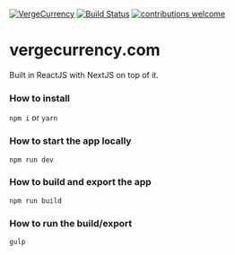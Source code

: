 [![VergeCurrency](https://raw.githubusercontent.com/StanFaas/vergecurrency.com-new/templates/static/img/verge-github-badge.png?token=ATeDLCSlmXsYOdjKgTbcVZy2nDAoJr_xks5anSyLwA%3D%3D)](https://github.com/vergecurrency/vergecurrency.com)
[![Build Status](https://travis-ci.com/StanFaas/vergecurrency.com-new.svg?token=92fFoYC7i7DYVecsmqGv&branch=master)](https://travis-ci.com/StanFaas/vergecurrency.com-new) [![contributions welcome](https://img.shields.io/badge/contributions-welcome-brightgreen.svg?style=flat)](https://github.com/StanFaas/vergecurrency.com-new)

# vergecurrency.com
Built in ReactJS with NextJS on top of it.

### How to install

`npm i` or `yarn`

### How to start the app locally

`npm run dev`

### How to build and export the app

`npm run build`

### How to run the build/export

`gulp`

